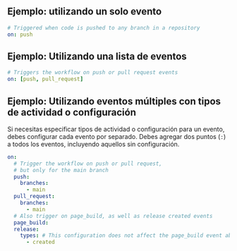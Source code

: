 ## Ejemplo: utilizando un solo evento

```yaml
# Triggered when code is pushed to any branch in a repository
on: push
```

## Ejemplo: Utilizando una lista de eventos

```yaml
# Triggers the workflow on push or pull request events
on: [push, pull_request]
```

## Ejemplo: Utilizando eventos múltiples con tipos de actividad o configuración

Si necesitas especificar tipos de actividad o configuración para un evento, debes configurar cada evento por separado. Debes agregar dos puntos (`:`) a todos los eventos, incluyendo aquellos sin configuración.

```yaml
on:
  # Trigger the workflow on push or pull request,
  # but only for the main branch
  push:
    branches:
      - main
  pull_request:
    branches:
      - main
  # Also trigger on page_build, as well as release created events
  page_build:
  release:
    types: # This configuration does not affect the page_build event above
      - created
```
